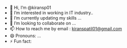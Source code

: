 - 👋 Hi, I’m @kiransp01
- 👀 I’m interested in working in IT industry..
- 🌱 I’m currently updating my skills ...
- 💞️ I’m looking to collaborate on ...
- 📫 How to reach me by email : kiranspatil01@gmail.com
- 😄 Pronouns: ...
- ⚡ Fun fact: 

<!---
kiransp01/kiransp01 is a ✨ special ✨ repository because its `README.md` (this file) appears on your GitHub profile.
You can click the Preview link to take a look at your changes.
--->
